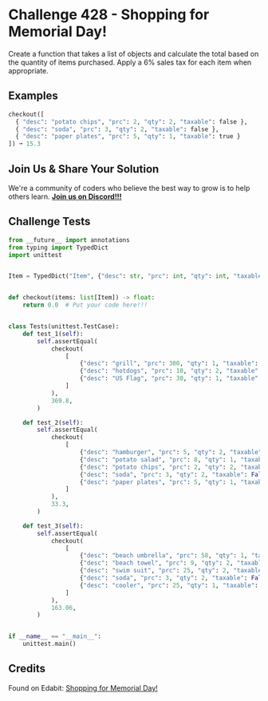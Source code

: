 # Challenge 428 - Shopping for Memorial Day!

Create a function that takes a list of objects and calculate the total based on the quantity of items purchased. Apply a 6% sales tax for each item when appropriate.

## Examples
```python
checkout([
  { "desc": "potato chips", "prc": 2, "qty": 2, "taxable": false },
  { "desc": "soda", "prc": 3, "qty": 2, "taxable": false },
  { "desc": "paper plates", "prc": 5, "qty": 1, "taxable": true }
]) ➞ 15.3
```
## Join Us & Share Your Solution

We're a community of coders who believe the best way to grow is to help others learn. **[Join us on Discord!!!]("https"://discord.gg/sfHykntuGy)**

## Challenge Tests
```python
from __future__ import annotations
from typing import TypedDict
import unittest


Item = TypedDict("Item", {"desc": str, "prc": int, "qty": int, "taxable": bool})


def checkout(items: list[Item]) -> float:
    return 0.0  # Put your code here!!!


class Tests(unittest.TestCase):
    def test_1(self):
        self.assertEqual(
            checkout(
                [
                    {"desc": "grill", "prc": 300, "qty": 1, "taxable": True},
                    {"desc": "hotdogs", "prc": 10, "qty": 2, "taxable": False},
                    {"desc": "US Flag", "prc": 30, "qty": 1, "taxable": True},
                ]
            ),
            369.8,
        )

    def test_2(self):
        self.assertEqual(
            checkout(
                [
                    {"desc": "hamburger", "prc": 5, "qty": 2, "taxable": False},
                    {"desc": "potato salad", "prc": 8, "qty": 1, "taxable": False},
                    {"desc": "potato chips", "prc": 2, "qty": 2, "taxable": False},
                    {"desc": "soda", "prc": 3, "qty": 2, "taxable": False},
                    {"desc": "paper plates", "prc": 5, "qty": 1, "taxable": True},
                ]
            ),
            33.3,
        )

    def test_3(self):
        self.assertEqual(
            checkout(
                [
                    {"desc": "beach umbrella", "prc": 58, "qty": 1, "taxable": True},
                    {"desc": "beach towel", "prc": 9, "qty": 2, "taxable": True},
                    {"desc": "swim suit", "prc": 25, "qty": 2, "taxable": False},
                    {"desc": "soda", "prc": 3, "qty": 2, "taxable": False},
                    {"desc": "cooler", "prc": 25, "qty": 1, "taxable": True},
                ]
            ),
            163.06,
        )


if __name__ == "__main__":
    unittest.main()
```
## Credits

Found on Edabit: [Shopping for Memorial Day!](https://edabit.com/challenge/jgrDqqNm8z2kzJ6mH)
